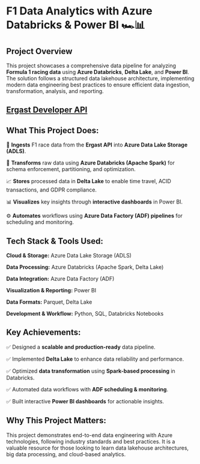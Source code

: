 # F1 Data Analytics with Azure Databricks & Power BI 🏎️📊

## Project Overview
This project showcases a comprehensive data pipeline for analyzing **Formula 1 racing data** using **Azure Databricks**, **Delta Lake**, and **Power BI**. The solution follows a structured data lakehouse architecture, implementing modern data engineering best practices to ensure efficient data ingestion, transformation, analysis, and reporting.

## [Ergast Developer API](https://ergast.com/mrd/db/#csv)


## What This Project Does:
🚀 **Ingests** F1 race data from the **Ergast API** into **Azure Data Lake Storage (ADLS)**.

🔄 **Transforms** raw data using **Azure Databricks (Apache Spark)** for schema enforcement, partitioning, and optimization.

📈 **Stores** processed data in **Delta Lake** to enable time travel, ACID transactions, and GDPR compliance.

📊 **Visualizes** key insights through **interactive dashboards** in Power BI.

⚙️ **Automates** workflows using **Azure Data Factory (ADF) pipelines** for scheduling and monitoring.

## Tech Stack & Tools Used:
**Cloud & Storage:** Azure Data Lake Storage (ADLS)

**Data Processing:** Azure Databricks (Apache Spark, Delta Lake)

**Data Integration:** Azure Data Factory (ADF)

**Visualization & Reporting:** Power BI

**Data Formats:** Parquet, Delta Lake

**Development & Workflow:** Python, SQL, Databricks Notebooks

## Key Achievements:
✅ Designed a **scalable and production-ready** data pipeline.

✅ Implemented **Delta Lake** to enhance data reliability and performance.

✅ Optimized **data transformation** using **Spark-based processing** in Databricks.

✅ Automated data workflows with **ADF scheduling & monitoring**.

✅ Built interactive **Power BI dashboards** for actionable insights.

## Why This Project Matters:
This project demonstrates end-to-end data engineering with Azure technologies, following industry standards and best practices. It is a valuable resource for those looking to learn data lakehouse architectures, big data processing, and cloud-based analytics.
